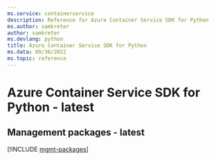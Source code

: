 ```yaml
---
ms.service: containerservice
description: Reference for Azure Container Service SDK for Python
ms.author: samkreter
author: samkreter
ms.devlang: python
title: Azure Container Service SDK for Python
ms.data: 09/30/2022
ms.topic: reference
---
```

# Azure Container Service SDK for Python - latest

## Management packages - latest
[!INCLUDE [mgmt-packages](container-service-mgmt-index.md)]